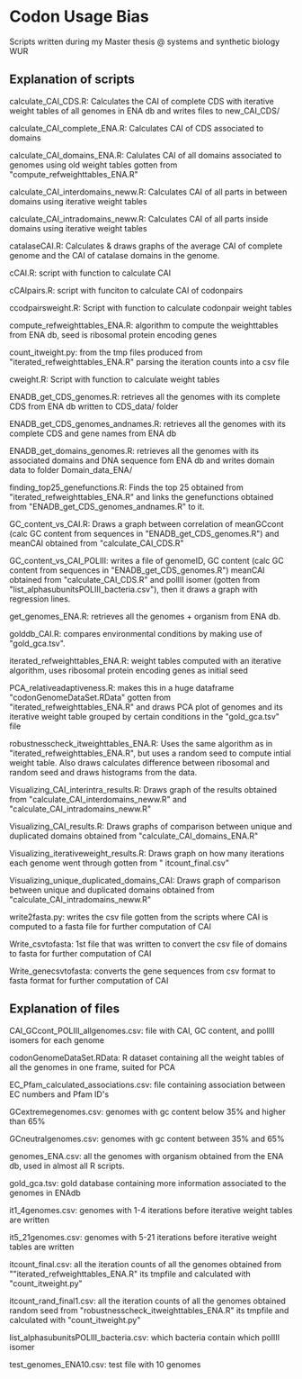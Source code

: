 # Codon Usage Bias
Scripts written during my Master thesis @ systems and synthetic biology WUR

## Explanation of scripts

calculate_CAI_CDS.R: Calculates the CAI of complete CDS with iterative weight tables of all genomes in ENA db and writes files to new_CAI_CDS/

calculate_CAI_complete_ENA.R: Calculates CAI of CDS associated to domains

calculate_CAI_domains_ENA.R: Calulates CAI of all domains associated to genomes using old weight tables gotten from "compute_refweighttables_ENA.R"

calculate_CAI_interdomains_neww.R: Calculates CAI of all parts in between domains using iterative weight tables

calculate_CAI_intradomains_neww.R: Calculates CAI of all parts inside domains using iterative weight tables

catalaseCAI.R: Calculates & draws graphs of the average CAI of complete genome and the CAI of catalase domains in the genome.

cCAI.R: script with function to calculate CAI

cCAIpairs.R: script with funciton to calculate CAI of codonpairs

ccodpairsweight.R: Script with function to calculate codonpair weight tables

compute_refweighttables_ENA.R: algorithm to compute the weighttables from ENA db, seed is ribosomal protein encoding genes

count_itweight.py: from the tmp files produced from "iterated_refweighttables_ENA.R" parsing the iteration counts into a csv file

cweight.R: Script with function to calculate weight tables

ENADB_get_CDS_genomes.R: retrieves all the genomes with its complete CDS from ENA db written to CDS_data/ folder

ENADB_get_CDS_genomes_andnames.R: retrieves all the genomes with its complete CDS and gene names from ENA db

ENADB_get_domains_genomes.R: retrieves all the genomes with its associated domains and DNA sequence fom ENA db and writes domain data to folder Domain_data_ENA/

finding_top25_genefunctions.R: Finds the top 25 obtained from "iterated_refweighttables_ENA.R" and links the genefunctions obtained from "ENADB_get_CDS_genomes_andnames.R" to it.

GC_content_vs_CAI.R: Draws a graph between correlation of meanGCcont (calc GC content from sequences in "ENADB_get_CDS_genomes.R") and meanCAI obtained from "calculate_CAI_CDS.R"

GC_content_vs_CAI_POLIII: writes a file of genomeID, GC content (calc GC content from sequences in "ENADB_get_CDS_genomes.R") meanCAI obtained from "calculate_CAI_CDS.R" and polIII isomer (gotten from "list_alphasubunitsPOLIII_bacteria.csv"), then it draws a graph with regression lines.

get_genomes_ENA.R: retrieves all the genomes + organism from ENA db.

golddb_CAI.R: compares environmental conditions by making use of "gold_gca.tsv".

iterated_refweighttables_ENA.R: weight tables computed with an iterative algorithm, uses ribosomal protein encoding genes as initial seed

PCA_relativeadaptiveness.R:  makes this in a huge dataframe "codonGenomeDataSet.RData" gotten from "iterated_refweighttables_ENA.R" and draws PCA plot of genomes and its iterative weight table grouped by certain conditions in the "gold_gca.tsv" file

robustnesscheck_itweighttables_ENA.R: Uses the same algorithm as in "iterated_refweighttables_ENA.R", but uses a random seed to compute intial weight table. Also draws calculates difference between ribosomal and random seed and draws histograms from the data.

Visualizing_CAI_interintra_results.R: Draws graph of the results obtained from "calculate_CAI_interdomains_neww.R" and "calculate_CAI_intradomains_neww.R"

Visualizing_CAI_results.R: Draws graphs of comparison between unique and duplicated domains obtained from "calculate_CAI_domains_ENA.R"

Visualizing_iterativeweight_results.R: Draws graph on how many iterations each genome went through gotten from "
itcount_final.csv"

Visualizing_unique_duplicated_domains_CAI: Draws graph of comparison between unique and duplicated domains obtained from "calculate_CAI_intradomains_neww.R"

write2fasta.py: writes the csv file gotten from the scripts where CAI is computed to a fasta file for further computation of CAI

Write_csvtofasta: 1st file that was written to convert the csv file of domains to fasta for further computation of CAI

Write_genecsvtofasta: converts the gene sequences from csv format to fasta format for further computation of CAI

## Explanation of files

CAI_GCcont_POLIII_allgenomes.csv: file with CAI, GC content, and polIII isomers for each genome

codonGenomeDataSet.RData: R dataset containing all the weight tables of all the genomes in one frame, suited for PCA

EC_Pfam_calculated_associations.csv: file containing association between EC numbers and Pfam ID's

GCextremegenomes.csv: genomes with gc content below 35% and higher than 65%

GCneutralgenomes.csv: genomes with gc content between 35% and 65%

genomes_ENA.csv: all the genomes with organism obtained from the ENA db, used in almost all R scripts.

gold_gca.tsv: gold database containing more information associated to the genomes in ENAdb

it1_4genomes.csv: genomes with 1-4 iterations before iterative weight tables are written

it5_21genomes.csv: genomes with 5-21 iterations before iterative weight tables are written

itcount_final.csv: all the iteration counts of all the genomes obtained from ""iterated_refweighttables_ENA.R" its tmpfile and calculated with "count_itweight.py"

itcount_rand_final1.csv: all the iteration counts of all the genomes obtained random seed from "robustnesscheck_itweighttables_ENA.R" its tmpfile and calculated with "count_itweight.py"

list_alphasubunitsPOLIII_bacteria.csv: which bacteria contain which polIII isomer

test_genomes_ENA10.csv: test file with 10 genomes





